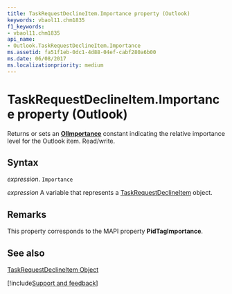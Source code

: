 ```yaml
---
title: TaskRequestDeclineItem.Importance property (Outlook)
keywords: vbaol11.chm1835
f1_keywords:
- vbaol11.chm1835
api_name:
- Outlook.TaskRequestDeclineItem.Importance
ms.assetid: fa51f1eb-0dc1-4d88-04ef-cabf280a6b00
ms.date: 06/08/2017
ms.localizationpriority: medium
---
```



# TaskRequestDeclineItem.Importance property (Outlook)

Returns or sets an **[OlImportance](Outlook.OlImportance.md)** constant indicating the relative importance level for the Outlook item. Read/write.


## Syntax

_expression_. `Importance`

_expression_ A variable that represents a [TaskRequestDeclineItem](Outlook.TaskRequestDeclineItem.md) object.


## Remarks

This property corresponds to the MAPI property **PidTagImportance**.


## See also


[TaskRequestDeclineItem Object](Outlook.TaskRequestDeclineItem.md)

[!include[Support and feedback](~/includes/feedback-boilerplate.md)]
